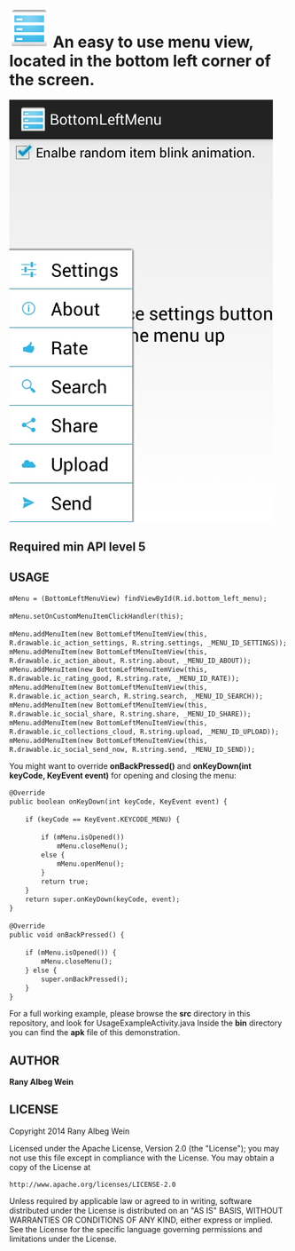 ![Alt text](res/drawable-hdpi/ic_launcher.png "Icon") An easy to use menu view, located in the bottom left corner of the screen.
===================

![Alt text](screenshot.jpg "BottomLeftMenuView Samsung Galaxy S2")

Required min API level 5
-------------------------

USAGE
------
    mMenu = (BottomLeftMenuView) findViewById(R.id.bottom_left_menu);

    mMenu.setOnCustomMenuItemClickHandler(this);

    mMenu.addMenuItem(new BottomLeftMenuItemView(this, R.drawable.ic_action_settings, R.string.settings, _MENU_ID_SETTINGS));
    mMenu.addMenuItem(new BottomLeftMenuItemView(this, R.drawable.ic_action_about, R.string.about, _MENU_ID_ABOUT));
    mMenu.addMenuItem(new BottomLeftMenuItemView(this, R.drawable.ic_rating_good, R.string.rate, _MENU_ID_RATE));
    mMenu.addMenuItem(new BottomLeftMenuItemView(this, R.drawable.ic_action_search, R.string.search, _MENU_ID_SEARCH));
    mMenu.addMenuItem(new BottomLeftMenuItemView(this, R.drawable.ic_social_share, R.string.share, _MENU_ID_SHARE));
    mMenu.addMenuItem(new BottomLeftMenuItemView(this, R.drawable.ic_collections_cloud, R.string.upload, _MENU_ID_UPLOAD));
    mMenu.addMenuItem(new BottomLeftMenuItemView(this, R.drawable.ic_social_send_now, R.string.send, _MENU_ID_SEND));

You might want to override **onBackPressed()** and **onKeyDown(int keyCode, KeyEvent event)** for opening and closing the menu:

    @Override
    public boolean onKeyDown(int keyCode, KeyEvent event) {

        if (keyCode == KeyEvent.KEYCODE_MENU) {

            if (mMenu.isOpened())
                mMenu.closeMenu();
            else {
                mMenu.openMenu();
            }
            return true;
        }
        return super.onKeyDown(keyCode, event);
    }

    @Override
    public void onBackPressed() {

        if (mMenu.isOpened()) {
            mMenu.closeMenu();
        } else {
            super.onBackPressed();
        }
    }


For a full working example, please browse the **src** directory in this repository, and look for UsageExampleActivity.java
Inside the **bin** directory you can find the **apk** file of this demonstration.

AUTHOR
-------

**Rany Albeg Wein**


LICENSE
--------

Copyright 2014 Rany Albeg Wein

Licensed under the Apache License, Version 2.0 (the "License");
you may not use this file except in compliance with the License.
You may obtain a copy of the License at

    http://www.apache.org/licenses/LICENSE-2.0

Unless required by applicable law or agreed to in writing, software
distributed under the License is distributed on an "AS IS" BASIS,
WITHOUT WARRANTIES OR CONDITIONS OF ANY KIND, either express or implied.
See the License for the specific language governing permissions and
limitations under the License.

